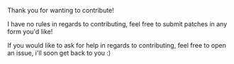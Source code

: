 Thank you for wanting to contribute!

I have no rules in regards to contributing, feel free to submit patches in any form you'd like!

If you would like to ask for help in regards to contributing, feel free to open an issue, i'll soon get back to you :)
